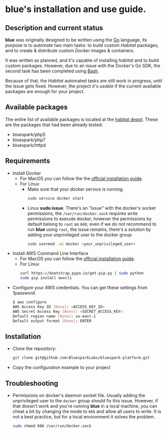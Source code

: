 # blue's installation and use guide.

## Description and current status

__blue__ was originally designed to be written using the [Go](https://golang.org/)
language, its purpose is to automate two main tasks: to build custom _Habitat_
packages, and to create & distribute custom _Docker_ images & containers.

It was written as planned, and it's capable of installing _habitat_ and to build
custom packages. However, due to an issue with the Docker's Go SDK, the second
task has been completed using [Bash](https://www.gnu.org/software/bash/).

Because of that, the _Habitat_ automated tasks are still work in progress, until
the issue gets fixed. However, the project *it's usable* if the current available
packages are enough for your project.

## Available packages

The entire list of available packages is located at the [habitat depot](https://bldr.habitat.sh/#/origins/bluespark).
These are the packages that had been already tested:

* bluespark/php5
* bluespark/php7
* bluespark/httpd

## Requirements
* Install Docker
  * For MacOS you can follow the the [official installation guide](https://docs.docker.com/docker-for-mac/install/).
  * For Linux
    * Make sure that your docker service is running.
      ```bash
      sudo service docker start
      ```
    * Linux __sudo issue__. There's an _"issue"_ with the docker's socket
    permissions, the `/var/run/docker.sock` requires write permissions to
    execute docker, however the permissions by default belong to `root` as `660`,
    even if we do not recommend to run __blue__ using `root`, the issue remains,
    there's a solution by adding your unprivileged user to the docker group
      ```bash
      sudo usermod -aG docker <your_unprivileged_user>
      ```
* Install AWS Command Line Interface
  * For MacOS you can follow the [official installation guide](http://docs.aws.amazon.com/cli/latest/userguide/cli-install-macos.html).
  * For Linux
    ```bash
    curl https://bootstrap.pypa.io/get-pip.py | sudo python
    sudo pip install awscli
    ```
* Configure your AWS credentials. You can get these settings from 1password.
  ```bash
  $ aws configure
  AWS Access Key ID [None]: <ACCESS_KEY_ID>
  AWS Secret Access Key [None]: <SECRET_ACCESS_KEY>
  Default region name [None]: us-east-1
  Default output format [None]: ENTER
  ```

## Installation
* Clone the repository:
  ```bash
  git clone git@github.com:BluesparkLabs/bluespark-platform.git
  ```
* Copy the configuration example to your project

## Troubleshooting
* Permissions on docker's daemon socket file. Usually adding the unprivileged
user to the `docker` group should fix this issue. However, if that doesn't work
and you're running __blue__ in a local machine, you can cheat a bit by changing
the mode to `666` and allow all users to write. It is not a best practice,
but for a local environment it solves the problem.
  ```bash
  sudo chmod 666 /var/run/docker.sock
  ```
